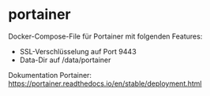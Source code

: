 # portainer
Docker-Compose-File für Portainer mit folgenden Features:

- SSL-Verschlüsselung auf Port 9443
- Data-Dir auf /data/portainer

Dokumentation Portainer: https://portainer.readthedocs.io/en/stable/deployment.html
